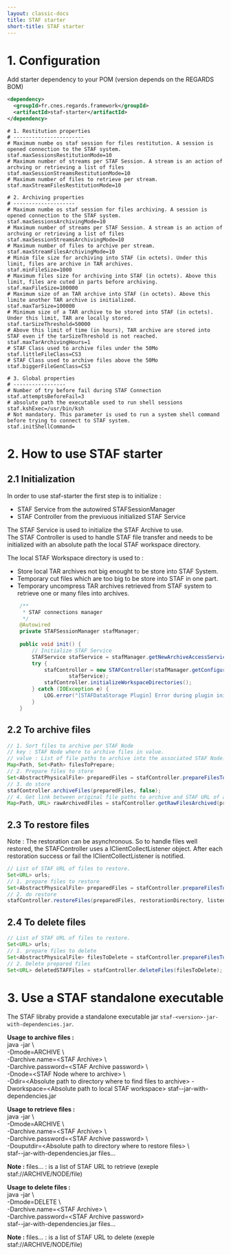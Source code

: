 ```yaml
---
layout: classic-docs
title: STAF starter
short-title: STAF starter
---
```


# 1\. Configuration

Add starter dependency to your POM (version depends on the REGARDS BOM)
```xml
<dependency>
  <groupId>fr.cnes.regards.framework</groupId>
  <artifactId>staf-starter</artifactId>
</dependency>
```

```properties
# 1. Restitution properties
# -----------------------
# Maximum numbe os staf session for files restitution. A session is opened connection to the STAF system.
staf.maxSessionsRestitutionMode=10
# Maximum number of streams per STAF Session. A stream is an action of archving or retrieving a list of files
staf.maxSessionStreamsRestitutionMode=10
# Maximum number of files to retrieve per stream.
staf.maxStreamFilesRestitutionMode=10

# 2. Archiving properties
# --------------------
# Maximum numbe os staf session for files archiving. A session is opened connection to the STAF system.
staf.maxSessionsArchivingMode=10
# Maximum number of streams per STAF Session. A stream is an action of archving or retrieving a list of files
staf.maxSessionStreamsArchivingMode=10
# Maximum number of files to archive per stream.
staf.maxStreamFilesArchivingMode=10
# Minim file size for archiving into STAF (in octets). Under this limit, files are archive in TAR archives.
staf.minFileSize=1000
# Maximum files size for archiving into STAF (in octets). Above this limit, files are cuted in parts before archiving.
staf.maxFileSize=100000
# Maximum size of an TAR archive into STAF (in octets). Above this limite another TAR archive is initialized.
staf.maxTarSize=100000
# Minimum size of a TAR archive to be stored into STAF (in octets). Under this limit, TAR are locally stored.
staf.tarSizeThreshold=50000
# Above this limit of time (in hours), TAR archive are stored into STAF even if the tarSizeThreshold is not reached.
staf.maxTarArchivingHours=1
# STAF Class used to archive files under the 50Mo
staf.littleFileClass=CS3
# STAF Class used to archive files above the 50Mo
staf.biggerFileGenClass=CS3

# 3. Global properties
# -----------------
# Number of try before fail during STAF Connection
staf.attemptsBeforeFail=3
# absolute path the executable used to run shell sessions
staf.kshExec=/usr/bin/ksh
# Not mandatory. This parameter is used to run a system shell command before trying to connect to STAF system.
staf.initShellCommand=
```

# 2\. How to use STAF starter

## 2\.1 Initialization 

In order to use staf-starter the first step is to initialize :
 - STAF Service from the autowired STAFSessionManager
 - STAF Controller from the previuous initialized STAF Service

The STAF Service is used to initialize the STAF Archive to use.  
The STAF Controller is used to handle STAF file transfer and needs to be initialized with an absolute path the local STAF workspace directory.  

The local STAF Workspace directory is used to :
 - Store local TAR archives not big enought to be store into STAF System.
 - Temporary cut files which are too big to be store into STAF in one part.
 - Temporary uncompress TAR archives retrieved from STAF system to retrieve one or many files into archives.
 
```java
	/**
     * STAF connections manager
     */
    @Autowired
    private STAFSessionManager stafManager;
    
    public void init() {
        // Initialize STAF Service
        STAFService stafService = stafManager.getNewArchiveAccessService(stafArchive);
        try {
            stafController = new STAFController(stafManager.getConfiguration(), Paths.get(workspaceDirectory),
                    stafService);
            stafController.initializeWorkspaceDirectories();
        } catch (IOException e) {
            LOG.error("[STAFDataStorage Plugin] Error during plugin initialization", e);
        }
    }
```

## 2\.2 To archive files

```java
// 1. Sort files to archive per STAF Node
// key : STAF Node where to archive files in value.
// value : List of file paths to archive into the associated STAF Node.
Map<Path, Set<Path> filesToPrepare;
// 2. Prepare files to store
Set<AbstractPhysicalFile> preparedFiles = stafController.prepareFilesToArchive(filesToPrepare);
// 3. do store
stafController.archiveFiles(preparedFiles, false);
// 4. Get link between original file paths to archive and STAF URL of archived files
Map<Path, URL> rawArchivedFiles = stafController.getRawFilesArchived(preparedFiles);
```

## 2\.3 To restore files

Note : The restoration can be asynchronous. So to handle files well restored, the STAFController uses a IClientCollectListener object. After each restoration success or fail the IClientCollectListener is notified.

```java
// List of STAF URL of files to restore.
Set<URL> urls;
// 1. prepare files to restore
Set<AbstractPhysicalFile> preparedFiles = stafController.prepareFilesToRestore(urls);
// 2. do restore
stafController.restoreFiles(preparedFiles, restorationDirectory, listener);
```

## 2\.4 To delete files

```java
// List of STAF URL of files to restore.
Set<URL> urls;
// 1. prepare files to delete
Set<AbstractPhysicalFile> filesToDelete = stafController.prepareFilesToDelete(urls);
// 2. Delete prepared files
Set<URL> deletedSTAFFiles = stafController.deleteFiles(filesToDelete);
```

# 3\. Use a STAF standalone executable

The STAF libraby provide a standalone executable jar `staf-<version>-jar-with-dependencies.jar`.  
  
<b>Usage to archive files :</b>  
java -jar \  
  -Dmode=ARCHIVE \  
  -Darchive.name=\<STAF Archive\> \  
  -Darchive.password=\<STAF Archive password\> \  
  -Dnode=\<STAF Node where to archive\> \  
  -Ddir=\<Absolute path to directory where to find files to archive\>
  -Dworkspace=\<Absolute path to local STAF workspace\>
  staf-<version>-jar-with-dependencies.jar
  
<b>Usage to retrieve files :</b>  
java -jar \  
  -Dmode=ARCHIVE \  
  -Darchive.name=\<STAF Archive\> \  
  -Darchive.password=\<STAF Archive password\> \  
  -Douputdir=\<Absolute path to directory where to restore files\> \  
  staf-<version>-jar-with-dependencies.jar files...
  
<b>Note :</b> files... : is a list of STAF URL to retrieve (exeple staf://ARCHIVE/NODE/file)  

<b>Usage to delete files :</b>  
java -jar \  
  -Dmode=DELETE \  
  -Darchive.name=\<STAF Archive\> \  
  -Darchive.password=\<STAF Archive password\> \
  staf-<version>-jar-with-dependencies.jar files...
  
<b>Note :</b> files... : is a list of STAF URL to delete (exeple staf://ARCHIVE/NODE/file)  